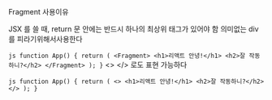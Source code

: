 Fragment 사용이유

JSX 를 쓸 때, return 문 안에는 반드시 하나의 최상위 태그가 있어야 함
의미없는 div를 피라기위해서사용한다

`` js function App() {
  return (
    <Fragment>
      <h1>리액트 안녕!</h1>
      <h2>잘 작동하니?</h2>
    </Fragment>
  );
}
``
<> </> 로도 표현 가능하다

`` js function App() {
  return (
    <>
      <h1>리액트 안녕!</h1>
      <h2>잘 작동하니?</h2>
    </>
  );
}
``
